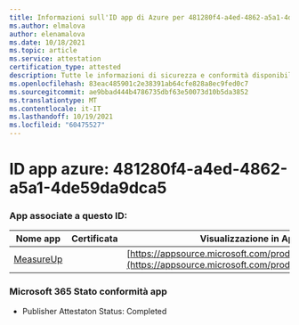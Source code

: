 ```yaml
---
title: Informazioni sull'ID app di Azure per 481280f4-a4ed-4862-a5a1-4de59da9dca5
ms.author: elmalova
author: elenamalova
ms.date: 10/18/2021
ms.topic: article
ms.service: attestation
certification_type: attested
description: Tutte le informazioni di sicurezza e conformità disponibili per 481280f4-a4ed-4862-a5a1-4de59da9dca5.
ms.openlocfilehash: 83eac485901c2e38391ab64cfe828a8ec9fed0c7
ms.sourcegitcommit: ae9bbad444b4786735dbf63e50073d10b5da3852
ms.translationtype: MT
ms.contentlocale: it-IT
ms.lasthandoff: 10/19/2021
ms.locfileid: "60475527"
---
```

# <a name="azure-app-id-481280f4-a4ed-4862-a5a1-4de59da9dca5"></a>ID app azure: 481280f4-a4ed-4862-a5a1-4de59da9dca5


### <a name="apps-associated-with-this-id"></a>App associate a questo ID:
| **Nome app** | **Certificata** | **Visualizzazione in AppSource** |
|--------------|---------------|-----------------------|
| [MeasureUp](https://docs.microsoft.com/microsoft-365-app-certification/forward/WA200003111) |  | [https://appsource.microsoft.com/product/office/WA200003111](https://appsource.microsoft.com/product/office/WA200003111) |

### <a name="microsoft-365-app-compliance-status"></a>Microsoft 365 Stato conformità app
- Publisher Attestaton Status: Completed
